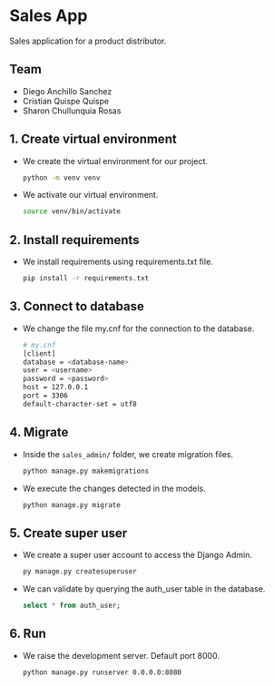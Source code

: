 # Sales App 

Sales application for a product distributor.

## Team

- Diego Anchillo Sanchez
- Cristian Quispe Quispe
- Sharon Chullunquia Rosas

## 1. Create virtual environment

* We create the virtual environment for our project.

  ```bash 
  python -m venv venv
  ````
* We activate our virtual environment.

  ```bash
  source venv/bin/activate
  ````
## 2. Install requirements

* We install requirements using requirements.txt file.

  ```bash
  pip install -r requirements.txt
  ````

## 3. Connect to database

* We change the file my.cnf for the connection to the database.

  ```bash
  # my.cnf
  [client]
  database = <database-name>
  user = <username>
  password = <password>
  host = 127.0.0.1
  port = 3306
  default-character-set = utf8
  ````
## 4. Migrate

* Inside the `sales_admin/` folder, we create migration files.

  ```bash
  python manage.py makemigrations
  ````
* We execute the changes detected in the models.

  ```bash
  python manage.py migrate
  ````
## 5. Create super user

* We create a super user account to access the Django Admin.

   ```bash
   py manage.py createsuperuser
   ````
* We can validate by querying the auth_user table in the database.

  ```sql
  select * from auth_user;
  ````
## 6. Run

* We raise the development server. Default port 8000.

  ```bash
  python manage.py runserver 0.0.0.0:8080
  ````
